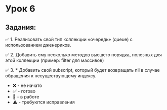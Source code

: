 
# Урок 6
## Задания:

:white_check_mark: 1. Реализовать свой тип коллекции «очередь» (queue) c использованием дженериков. <br/>

:white_check_mark: 2. Добавить ему несколько методов высшего порядка, полезных для этой коллекции (пример: filter для массивов) <br/>

:white_check_mark: 3. * Добавить свой subscript, который будет возвращать nil в случае обращения к несуществующему индексу. <br/>


* :x: - не начато
* :white_check_mark: - готово
* :memo: - в работе
* :warning: - требуются исправления
